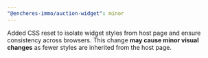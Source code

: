 ```yaml
---
"@encheres-immo/auction-widget": minor
---
```


Added CSS reset to isolate widget styles from host page and ensure consistency across browsers. This change **may cause minor visual changes** as fewer styles are inherited from the host page.
